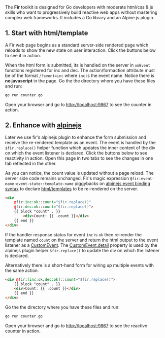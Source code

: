 <!-- start hero -->

The **Fir** toolkit is designed for Go developers with moderate html/css & js skills who want to progressively build reactive web apps without mastering complex web frameworks. It includes a Go library and an Alpine.js plugin.

<!-- end hero -->

<!-- start section1.0 -->

## 1. Start with html/template

A Fir web page begins as a standard server-side rendered page which reloads to show the new state on user interaction. Click the buttons below to see it in action.

<!-- end section1.0 -->

<!-- start section1.1 -->

When the html form is submitted, its is handled on the server in `onEvent` functions registered for inc and dec. The action/formaction attribute must be of the format `/?event=inc` where `inc` is the event name. Notice there is **no javascript** in the page.
Go the the directory where you have these files and run:

```bash
go run counter.go
```

Open your browser and go to [http://localhost:9867](http://localhost:9867) to see the counter in action.

<!-- end section1.1 -->

<!-- start section2.0 -->

## 2. Enhance with [alpinejs](https://alpinejs.dev/)

Later we use fir's alpinejs plugin to enhance the form submission and receive the re-rendered template as an event. The event is handled by the `$fir.replace()` helper function which updates the inner content of the div on which the event listener is declared. Click the buttons below to see reactivity in action. Open this page in two tabs to see the changes in one tab reflected in the other.

<!-- end section2.0 -->

<!-- start section2.1 -->

As you can notice, the count value is updated without a page reload. The server side code remains unchanged.
Fir's magic expression `@fir:event-name:event-state::template-name` piggybacks on [alpinejs event binding syntax](https://alpinejs.dev/directives/on#custom-events) to declare [html/templates](https://pkg.go.dev/html/template) to be re-rendered on the server.

<!-- end section2.1 -->

<!-- start section2.2 -->

```html
<div 
    @fir:inc:ok::count="$fir.replace()"
    @fir:dec:ok::count="$fir.replace()">
    {{ block "count" . }}
        <div>Count: {{ .count }}</div>
    {{ end }}
</div>
```

If the handler response status for event `inc` is `ok` then re-render the template named `count` on the server and return the html output to the event listener as a [CustomEvent](https://developer.mozilla.org/en-US/docs/Web/API/CustomEvent). The [CustomEvent.detail](https://developer.mozilla.org/en-US/docs/Web/API/CustomEvent/detail) property is used by the alpinejs plugin helper `$fir.replace()` to update the div on which the listener is declared.

<!-- end section2.2 -->

<!-- start section2.3 -->

Alternatively there is a short-hand form for wiring up multiple events with the same action.

```html
<div @fir:[inc:ok,dec:ok]::count="$fir.replace()">
    {{ block "count" . }}
    <div>Count: {{ .count }}</div>
    {{ end }}
</div>
```

Go the the directory where you have these files and run:

```bash
go run counter.go
```

Open your browser and go to [http://localhost:9867](http://localhost:9867) to see the reactive counter in action.

<!-- end section2.3 -->
